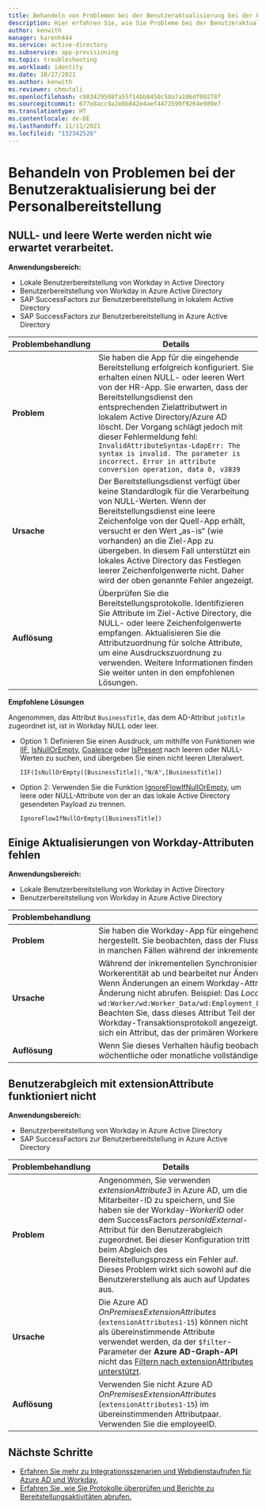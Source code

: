 ```yaml
---
title: Behandeln von Problemen bei der Benutzeraktualisierung bei der Personalbereitstellung
description: Hier erfahren Sie, wie Sie Probleme bei der Benutzeraktualisierung bei der Personalbereitstellung behandeln.
author: kenwith
manager: karenh444
ms.service: active-directory
ms.subservice: app-provisioning
ms.topic: troubleshooting
ms.workload: identity
ms.date: 10/27/2021
ms.author: kenwith
ms.reviewer: chmutali
ms.openlocfilehash: c983429508fa55f14bb8450c58a7a106df00278f
ms.sourcegitcommit: 677e8acc9a2e8b842e4aef4472599f9264e989e7
ms.translationtype: HT
ms.contentlocale: de-DE
ms.lasthandoff: 11/11/2021
ms.locfileid: "132342526"
---
```

# <a name="troubleshoot-hr-user-update-issues"></a>Behandeln von Problemen bei der Benutzeraktualisierung bei der Personalbereitstellung

## <a name="null-and-empty-values-not-processed-as-expected"></a>NULL- und leere Werte werden nicht wie erwartet verarbeitet.
**Anwendungsbereich:**
* Lokale Benutzerbereitstellung von Workday in Active Directory
* Benutzerbereitstellung von Workday in Azure Active Directory
* SAP SuccessFactors zur Benutzerbereitstellung in lokalem Active Directory
* SAP SuccessFactors zur Benutzerbereitstellung in Azure Active Directory

| Problembehandlung | Details |
|-- | -- |
| **Problem** | Sie haben die App für die eingehende Bereitstellung erfolgreich konfiguriert. Sie erhalten einen NULL- oder leeren Wert von der HR-App. Sie erwarten, dass der Bereitstellungsdienst den entsprechenden Zielattributwert in lokalem Active Directory/Azure AD löscht. Der Vorgang schlägt jedoch mit dieser Fehlermeldung fehl: `InvalidAttributeSyntax-LdapErr: The syntax is invalid. The parameter is incorrect. Error in attribute conversion operation, data 0, v3839` |
| **Ursache** | Der Bereitstellungsdienst verfügt über keine Standardlogik für die Verarbeitung von NULL-Werten. Wenn der Bereitstellungsdienst eine leere Zeichenfolge von der Quell-App erhält, versucht er den Wert „as-is“ (wie vorhanden) an die Ziel-App zu übergeben. In diesem Fall unterstützt ein lokales Active Directory das Festlegen leerer Zeichenfolgenwerte nicht. Daher wird der oben genannte Fehler angezeigt. |
| **Auflösung** | Überprüfen Sie die Bereitstellungsprotokolle. Identifizieren Sie Attribute im Ziel-Active Directory, die NULL- oder leere Zeichenfolgenwerte empfangen. Aktualisieren Sie die Attributzuordnung für solche Attribute, um eine Ausdruckszuordnung zu verwenden. Weitere Informationen finden Sie weiter unten in den empfohlenen Lösungen. |

**Empfohlene Lösungen**

  Angenommen, das Attribut `BusinessTitle`, das dem AD-Attribut `jobTitle` zugeordnet ist, ist in Workday NULL oder leer. 
  * Option 1: Definieren Sie einen Ausdruck, um mithilfe von Funktionen wie [IIF](functions-for-customizing-application-data.md#iif), [IsNullOrEmpty](functions-for-customizing-application-data.md#isnullorempty), [Coalesce](functions-for-customizing-application-data.md#coalesce) oder [IsPresent](functions-for-customizing-application-data.md#ispresent) nach leeren oder NULL-Werten zu suchen, und übergeben Sie einen nicht leeren Literalwert. 
  
     `IIF(IsNullOrEmpty([BusinessTitle]),"N/A",[BusinessTitle])`

  * Option 2: Verwenden Sie die Funktion [IgnoreFlowIfNullOrEmpty](functions-for-customizing-application-data.md#ignoreflowifnullorempty), um leere oder NULL-Attribute von der an das lokale Active Directory gesendeten Payload zu trennen. 
  
     `IgnoreFlowIfNullOrEmpty([BusinessTitle])` 

## <a name="some-workday-attribute-updates-are-missing"></a>Einige Aktualisierungen von Workday-Attributen fehlen
**Anwendungsbereich:**
* Lokale Benutzerbereitstellung von Workday in Active Directory
* Benutzerbereitstellung von Workday in Azure Active Directory

| Problembehandlung | Details |
|-- | -- |
| **Problem** | Sie haben die Workday-App für eingehende Bereitstellungen erfolgreich konfiguriert und erfolgreich eine Verbindung mit der Workday-Mandanten-URL hergestellt. Sie beobachten, dass der Fluss bestimmter Attributaktualisierungen von Workday verzögert wird oder dass die Attributänderungen von Workday in manchen Fällen während der inkrementellen Synchronisierung nicht wie erwartet ablaufen. |
| **Ursache** | Während der inkrementellen Synchronisierung fragt die Bereitstellungs-App das Workday-Transaktionsprotokoll nach Änderungen an der primären Workerentität ab und bearbeitet nur Änderungen, die vom Transaktionsprotokoll von Workday nachverfolgt werden. <br> Wenn Änderungen an einem Workday-Attribut in Ihrem Setup nicht vom Transaktionsprotokoll von Workday nachverfolgt werden, kann Azure AD diese Änderung nicht abrufen. Beispiel: Das *LocalReference*-Workday-Attribut ist Teil der Standardattributzuordnung und verfügt über XPath `wd:Worker/wd:Worker_Data/wd:Employment_Data/wd:Position_Data/wd:Business_Site_Summary_Data/wd:Local_Reference/wd:ID[@wd:type='Locale_ID']/text()`. Beachten Sie, dass dieses Attribut Teil der Entität *Business_Site_Summary_Data* ist. Eine Änderung des Werts dieses Attributs in Workday wird nicht im Workday-Transaktionsprotokoll angezeigt. Daher wird während der inkrementellen Synchronisierung der neue Wert dieses Attributs nur angezeigt, wenn sich ein Attribut, das der primären Workerentität zugeordnet ist, auch während des Synchronisierungsintervalls ändert. |
| **Auflösung** | Wenn Sie dieses Verhalten häufig beobachten, wenn Änderungen an bestimmten Workday-Attributen nicht fließen, wird empfohlen, regelmäßig eine wöchentliche oder monatliche vollständige Synchronisierung vorzunehmen. |

## <a name="user-match-with-extensionattribute-not-working"></a>Benutzerabgleich mit extensionAttribute funktioniert nicht
**Anwendungsbereich:**
* Benutzerbereitstellung von Workday in Azure Active Directory
* SAP SuccessFactors zur Benutzerbereitstellung in Azure Active Directory

| Problembehandlung | Details |
|-- | -- |
| **Problem** | Angenommen, Sie verwenden *extensionAttribute3* in Azure AD, um die Mitarbeiter-ID zu speichern, und Sie haben sie der Workday-*WorkerID* oder dem SuccessFactors *personIdExternal*-Attribut für den Benutzerabgleich zugeordnet. Bei dieser Konfiguration tritt beim Abgleich des Bereitstellungsprozess ein Fehler auf. Dieses Problem wirkt sich sowohl auf die Benutzererstellung als auch auf Updates aus. |
| **Ursache** | Die Azure AD *OnPremisesExtensionAttributes* (`extensionAttributes1-15`) können nicht als übereinstimmende Attribute verwendet werden, da der `$filter`-Parameter der **Azure AD-Graph-API** nicht das [Filtern nach extensionAttributes unterstützt](/previous-versions/azure/ad/graph/howto/azure-ad-graph-api-supported-queries-filters-and-paging-options#filter). |
| **Auflösung** | Verwenden Sie nicht Azure AD *OnPremisesExtensionAttributes* (`extensionAttributes1-15`) im übereinstimmenden Attributpaar. Verwenden Sie die employeeID. |


## <a name="next-steps"></a>Nächste Schritte

* [Erfahren Sie mehr zu Integrationsszenarien und Webdienstaufrufen für Azure AD und Workday.](workday-integration-reference.md)
* [Erfahren Sie, wie Sie Protokolle überprüfen und Berichte zu Bereitstellungsaktivitäten abrufen.](check-status-user-account-provisioning.md)
